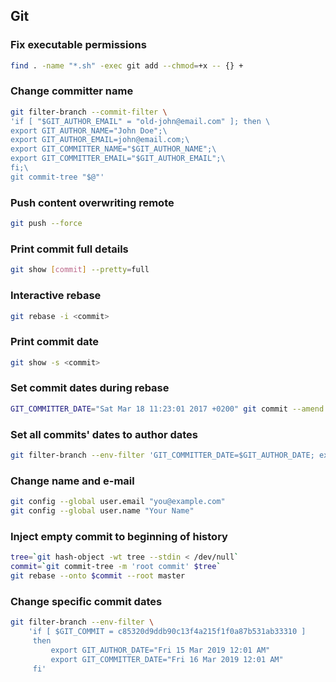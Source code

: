 ## Git

### Fix executable permissions

```bash
find . -name "*.sh" -exec git add --chmod=+x -- {} +
```

### Change committer name

```bash
git filter-branch --commit-filter \
'if [ "$GIT_AUTHOR_EMAIL" = "old-john@email.com" ]; then \
export GIT_AUTHOR_NAME="John Doe";\
export GIT_AUTHOR_EMAIL=john@email.com;\
export GIT_COMMITTER_NAME="$GIT_AUTHOR_NAME";\
export GIT_COMMITTER_EMAIL="$GIT_AUTHOR_EMAIL";\
fi;\
git commit-tree "$@"'
```

### Push content overwriting remote

```bash
git push --force
```

### Print commit full details

```bash
git show [commit] --pretty=full
```

### Interactive rebase

```bash
git rebase -i <commit>
```

### Print commit date

```bash
git show -s <commit>
```

### Set commit dates during rebase

```bash
GIT_COMMITTER_DATE="Sat Mar 18 11:23:01 2017 +0200" git commit --amend --date "Sat Mar 18 11:23:01 2017 +0200"
```

### Set all commits' dates to author dates

```bash
git filter-branch --env-filter 'GIT_COMMITTER_DATE=$GIT_AUTHOR_DATE; export GIT_COMMITTER_DATE'
```

### Change name and e-mail

```bash
git config --global user.email "you@example.com"
git config --global user.name "Your Name"
```

### Inject empty commit to beginning of history

```bash
tree=`git hash-object -wt tree --stdin < /dev/null`
commit=`git commit-tree -m 'root commit' $tree`
git rebase --onto $commit --root master
```

### Change specific commit dates

```bash
git filter-branch --env-filter \
    'if [ $GIT_COMMIT = c85320d9ddb90c13f4a215f1f0a87b531ab33310 ]
     then
         export GIT_AUTHOR_DATE="Fri 15 Mar 2019 12:01 AM"
         export GIT_COMMITTER_DATE="Fri 16 Mar 2019 12:01 AM"
     fi'
```
